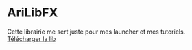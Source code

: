 # AriLibFX
Cette librairie me sert juste pour mes launcher et mes tutoriels.
<br>
[Télécharger la lib](http://54.38.169.211/arinonia/AriLibFX.jar)
